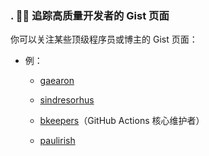 ### . 👨‍💻 **追踪高质量开发者的 Gist 页面**

你可以关注某些顶级程序员或博主的 Gist 页面：

- 例：
    
    - [gaearon](https://gist.github.com/gaearon)
        
    - [sindresorhus](https://gist.github.com/sindresorhus)
        
    - [bkeepers](https://gist.github.com/bkeepers)（GitHub Actions 核心维护者）
        
    - [paulirish](https://gist.github.com/paulirish)

